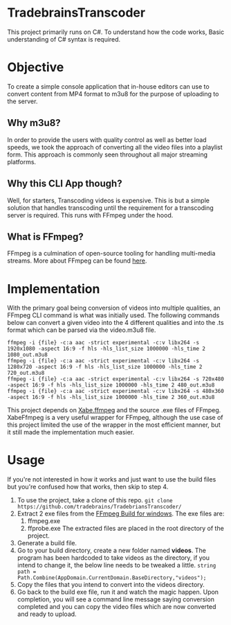 # TradebrainsTranscoder
This project primarily runs on C#. To understand how the code works, Basic understanding of C# syntax is required.

# Objective
To create a simple console application that in-house editors can use to convert content from MP4 format to m3u8 for the purpose of uploading to the server.
  
## Why m3u8?
  In order to provide the users with quality control as well as better load speeds, we took the approach of converting all the video files into a playlist form.
  This approach is commonly seen throughout all major streaming platforms. 
  
## Why this CLI App though?
  Well, for starters, Transcoding videos is expensive. This is but a simple solution that handles transcoding until the requirement for a transcoding server is required. This runs with FFmpeg under the hood.
  
## What is FFmpeg?
  FFmpeg is a culmination of open-source tooling for handling multi-media streams. More about FFmpeg can be found [here](https://ffmpeg.org/).
	
# Implementation
With the primary goal being conversion of videos into multiple qualities, an FFmpeg CLI command is what was initially used. The following commands below can convert a given video into the 4 different qualities and into the .ts format which can be parsed via the video.m3u8 file.

```
ffmpeg -i {file} -c:a aac -strict experimental -c:v libx264 -s 1920x1080 -aspect 16:9 -f hls -hls_list_size 1000000 -hls_time 2 1080_out.m3u8
ffmpeg -i {file} -c:a aac -strict experimental -c:v libx264 -s 1280x720 -aspect 16:9 -f hls -hls_list_size 1000000 -hls_time 2 720_out.m3u8
ffmpeg -i {file} -c:a aac -strict experimental -c:v libx264 -s 720x480 -aspect 16:9 -f hls -hls_list_size 1000000 -hls_time 2 480_out.m3u8
ffmpeg -i {file} -c:a aac -strict experimental -c:v libx264 -s 480x360 -aspect 16:9 -f hls -hls_list_size 1000000 -hls_time 2 360_out.m3u8
```

This project depends on [Xabe.ffmpeg](https://ffmpeg.xabe.net/) and the source .exe files of FFmpeg. XabeFfmpeg is a very useful wrapper for FFmpeg, although the use case of this project limited the use of the wrapper in the most efficient manner, but it still made the implementation much easier.

# Usage
If you're not interested in how it works and just want to use the build files but you're confused how that works, then skip to step 4.
1. To use the project, take a clone of this repo.
``
git clone https://github.com/tradebrains/TradebriansTranscoder/
``
2. Extract 2 exe files from the [FFmpeg Build for windows](https://ffmpeg.org/download.html#build-windows). The exe files are:
	1. ffmpeg.exe
	2. ffprobe.exe
	The extracted files are placed in the root directory of the project.
3. Generate a build file.
4. Go to your build directory, create a new folder named **videos**. The program has been hardcoded to take videos as the directory, if you intend to change it, the below line needs to be tweaked a little.
``string path = Path.Combine(AppDomain.CurrentDomain.BaseDirectory,"videos");``
5. Copy the files that you intend to convert into the videos directory.
6. Go back to the build exe file, run it and watch the magic happen. Upon completion, you will see a command line message saying conversion completed and you can copy the video files which are now converted and ready to upload.
